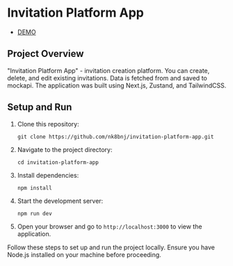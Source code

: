 # Invitation Platform App

- [DEMO](https://invitation-platform-app.vercel.app/)

## Project Overview

"Invitation Platform App" - invitation creation platform. You can create, delete, and edit existing invitations. Data is fetched from and saved to mockapi. The application was built using Next.js, Zustand, and TailwindCSS.


## Setup and Run

1. Clone this repository:

    ```
    git clone https://github.com/nk8bnj/invitation-platform-app.git
    ```

2. Navigate to the project directory:

    ```
    cd invitation-platform-app
    ```

3. Install dependencies:

    ```
    npm install
    ```

4. Start the development server:

    ```
    npm run dev
    ```

5. Open your browser and go to `http://localhost:3000` to view the application.

Follow these steps to set up and run the project locally. Ensure you have Node.js installed on your machine before proceeding.
